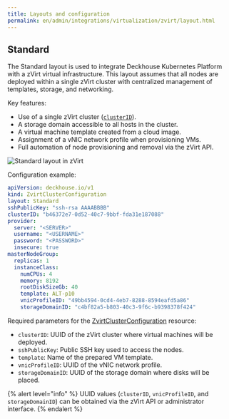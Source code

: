 ```yaml
---
title: Layouts and configuration
permalink: en/admin/integrations/virtualization/zvirt/layout.html
---
```


## Standard

The Standard layout is used to integrate Deckhouse Kubernetes Platform with a zVirt virtual infrastructure.
This layout assumes that all nodes are deployed within a single zVirt cluster
with centralized management of templates, storage, and networking.

Key features:

- Use of a single zVirt cluster ([`clusterID`](/modules/cloud-provider-zvirt/cluster_configuration.html#zvirtclusterconfiguration-clusterid)).
- A storage domain accessible to all hosts in the cluster.
- A virtual machine template created from a cloud image.
- Assignment of a vNIC network profile when provisioning VMs.
- Full automation of node provisioning and removal via the zVirt API.

![Standard layout in zVirt](../../../../images/cloud-provider-zvirt/zvirt-standard.png)
<!--- Source: https://www.figma.com/design/T3ycFB7P6vZIL359UJAm7g/%D0%98%D0%BA%D0%BE%D0%BD%D0%BA%D0%B8-%D0%B8-%D1%81%D1%85%D0%B5%D0%BC%D1%8B?node-id=995-11447&t=Qb5yyWumzPiTBtfL-0 --->

Configuration example:

```yaml
apiVersion: deckhouse.io/v1
kind: ZvirtClusterConfiguration
layout: Standard
sshPublicKey: "ssh-rsa AAAABBBB"
clusterID: "b46372e7-0d52-40c7-9bbf-fda31e187088"
provider:
  server: "<SERVER>"
  username: "<USERNAME>"
  password: "<PASSWORD>"
  insecure: true
masterNodeGroup:
  replicas: 1
  instanceClass:
    numCPUs: 4
    memory: 8192
    rootDiskSizeGb: 40
    template: ALT-p10
    vnicProfileID: "49bb4594-0cd4-4eb7-8288-8594eafd5a86"
    storageDomainID: "c4bf82a5-b803-40c3-9f6c-b9398378f424"
```

Required parameters for the [ZvirtClusterConfiguration](/modules/cloud-provider-zvirt/cluster_configuration.html#zvirtclusterconfiguration) resource:

- `clusterID`: UUID of the zVirt cluster where virtual machines will be deployed.
- `sshPublicKey`: Public SSH key used to access the nodes.
- `template`: Name of the prepared VM template.
- `vnicProfileID`: UUID of the vNIC network profile.
- `storageDomainID`: UUID of the storage domain where disks will be placed.

{% alert level="info" %}
UUID values (`clusterID`, `vnicProfileID`, and `storageDomainID`) can be obtained via the zVirt API or administrator interface.
{% endalert %}
